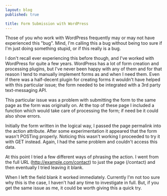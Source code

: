 ```yaml
---
layout: blog
published: true

title: Form Submission with WordPress
---
```


Those of you who work with WordPress frequently may or may not have experienced this "bug". Mind, I'm calling this a bug without being too sure if I'm just doing something stupid, or if this really is a bug.

I don't recall ever experiencing this before though, and I've worked with WordPress for quite a few years. WordPress has a lot of form creation and processing plugins, but I've never been happy with any of them and for that reason I tend to manually implement forms as and when I need them. Even if there was a half-decent plugin for creating forms it wouldn't have helped with this particular issue; the form needed to be integrated with a 3rd party text-messaging API.

This particular issue was a problem with submitting the form to the same page as the form was originally on. At the top of these page I included a function which would take care of processing the form; if need be it could also show errors.

Initially the form written in the logical way, I passed the page permalink into the action attribute. After some experimentation it appeared that the form wasn't POSTing properly. Noticing this wasn't working I proceeded to try it with GET instead. Again, I had the same problem and couldn't access this data.

At this point I tried a few different ways of phrasing the action. I went from the full URL (http://example.com/contact) to just the page (/contact) and then eventually I tried leaving it blank.

When I left the field blank it worked immediately. Currently I'm not too sure why this is the case, I haven't had any time to investigate in full. But, if you get the same issue as me, it could be worth giving this a quick try.